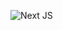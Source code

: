 ![Next JS](https://img.shields.io/badge/Next-black?style=for-the-badge&logo=next.js&logoColor=white)


<!---
Jayennn/Jayennn is a ✨ special ✨ repository because its `README.md` (this file) appears on your GitHub profile.
You can click the Preview link to take a look at your changes.
--->
